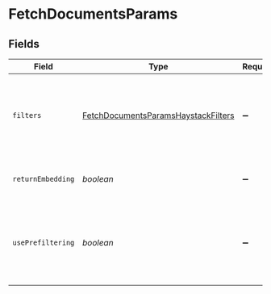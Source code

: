 # FetchDocumentsParams


## Fields

| Field                                                                                                                                                    | Type                                                                                                                                                     | Required                                                                                                                                                 | Description                                                                                                                                              |
| -------------------------------------------------------------------------------------------------------------------------------------------------------- | -------------------------------------------------------------------------------------------------------------------------------------------------------- | -------------------------------------------------------------------------------------------------------------------------------------------------------- | -------------------------------------------------------------------------------------------------------------------------------------------------------- |
| `filters`                                                                                                                                                | [FetchDocumentsParamsHaystackFilters](../../models/shared/fetchdocumentsparamshaystackfilters.md)                                                        | :heavy_minus_sign:                                                                                                                                       | Filters you can use to narrow down the search. For more information, see [metadata filtering](https://docs.haystack.deepset.ai/docs/metadata-filtering). |
| `returnEmbedding`                                                                                                                                        | *boolean*                                                                                                                                                | :heavy_minus_sign:                                                                                                                                       | Returns vector representations of the documents.                                                                                                         |
| `usePrefiltering`                                                                                                                                        | *boolean*                                                                                                                                                | :heavy_minus_sign:                                                                                                                                       | Specifies if documents should be prefiltered in the document store instead of within the retriever.                                                      |